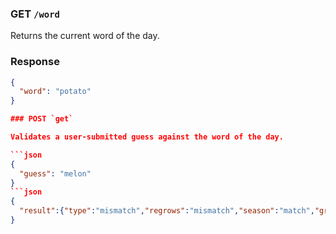 ### GET `/word`

Returns the current word of the day.

### Response

```json
{
  "word": "potato"
}

### POST `get`

Validates a user-submitted guess against the word of the day.

```json
{
  "guess": "melon"
}
```json
{
  "result":{"type":"mismatch","regrows":"mismatch","season":"match","growth_time":"higher","base_price":"higher"}
}